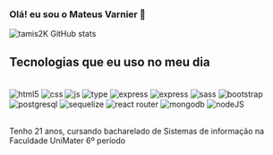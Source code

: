 
### Olá! eu sou o Mateus Varnier 👋

![tamis2K  GitHub stats](https://github-readme-stats.vercel.app/api?username=tamis2k&show_icons=true&theme=dracula)


## Tecnologias que eu uso no meu dia 

<div ><br/>
    <img  align="center"alt="html5" src="https://img.shields.io/badge/HTML5-E34F26?style=for-the-badge&logo=html5&logoColor=white">
    <img  align="center"alt="css" src="https://img.shields.io/badge/CSS3-1572B6?style=for-the-badge&logo=css3&logoColor=white">
    <img  align="center"alt="js" src="https://img.shields.io/badge/JavaScript-F7DF1E?style=for-the-badge&logo=javascript&logoColor=black">
    <img  align="center"alt="type" src="https://img.shields.io/badge/TypeScript-007ACC?style=for-the-badge&logo=typescript&logoColor=white">
    <img  align="center"alt="express" src="https://img.shields.io/badge/Express.js-404D59?style=for-the-badge">
    <img  align="center"alt="express" src="https://img.shields.io/badge/Sass-CC6699?style=for-the-badge&logo=sass&logoColor=white">
    <img  align="center"alt="sass" src="https://img.shields.io/badge/React-20232A?style=for-the-badge&logo=react&logoColor=61DAFB">
    <img  align="center"alt="bootstrap" src="https://img.shields.io/badge/Bootstrap-563D7C?style=for-the-badge&logo=bootstrap&logoColor=white">
    <img  align="center"alt="postgresql" src="https://img.shields.io/badge/PostgreSQL-316192?style=for-the-badge&logo=postgresql&logoColor=white">
    <img  align="center"alt="sequelize" src="https://img.shields.io/badge/sequelize-323330?style=for-the-badge&logo=sequelize&logoColor=blue">
    <img  align="center"alt="react router" src="https://img.shields.io/badge/React_Router-CA4245?style=for-the-badge&logo=react-router&logoColor=white">
    <img  align="center"alt="mongodb" src="https://img.shields.io/badge/MongoDB-4EA94B?style=for-the-badge&logo=mongodb&logoColor=white">
    <img  align="center"alt="nodeJS" src="https://img.shields.io/badge/Node.js-43853D?style=for-the-badge&logo=node.js&logoColor=white">
</div>

<br/>

<!-- [![Harlok's wakatime stats](https://github-readme-stats.vercel.app/api/wakatime?username=tamis2K&show_icons=true&theme=radical&layout=compact)](https://github.com/anuraghazra/github-readme-stats) -->

Tenho 21 anos, cursando bacharelado de Sistemas de informação na Faculdade UniMater 6º período 
